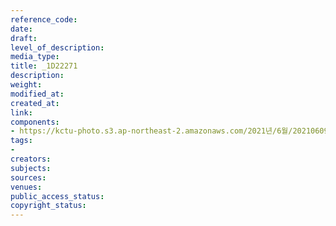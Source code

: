 ```yaml
---
reference_code: 
date: 
draft: 
level_of_description: 
media_type: 
title: _1D22271
description: 
weight: 
modified_at: 
created_at: 
link: 
components:
- https://kctu-photo.s3.ap-northeast-2.amazonaws.com/2021년/6월/20210609_산재사망+노동자+추모분향소+및+농성장+설치/_1D22271.jpg
tags:
- 
creators: 
subjects: 
sources: 
venues: 
public_access_status: 
copyright_status: 
---
```

